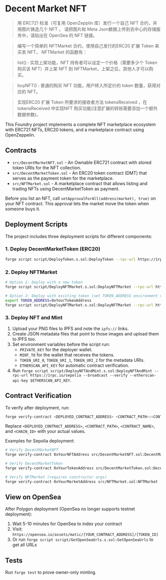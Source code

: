 # Decent Market NFT

> 用 ERC721 标准（可复用 OpenZepplin 库）发行一个自己 NFT 合约，并用图片铸造几个 NFT ， 请把图片和 Meta Json数据上传到去中心的存储服务中，请贴出在 OpenSea 的 NFT 链接。

> 编写一个简单的 NFTMarket 合约，使用自己发行的ERC20 扩展 Token 来买卖 NFT， NFTMarket 的函数有：

> list() : 实现上架功能，NFT 持有者可以设定一个价格（需要多少个 Token 购买该 NFT）并上架 NFT 到 NFTMarket，上架之后，其他人才可以购买。

> buyNFT() : 普通的购买 NFT 功能，用户转入所定价的 token 数量，获得对应的 NFT。

> 实现ERC20 扩展 Token 所要求的接收者方法 tokensReceived  ，在 tokensReceived 中实现NFT 购买功能(注意扩展的转账需要添加一个额外数据参数)。

This Foundry project implements a complete NFT marketplace ecosystem with ERC721 NFTs, ERC20 tokens, and a marketplace contract using OpenZeppelin.

## Contracts

- `src/DecentMarketNFT.sol` - An Ownable ERC721 contract with stored token URIs for the NFT collection.
- `src/DecentMarketToken.sol` - An ERC20 token contract (DMT) that serves as the payment token for the marketplace.
- `src/NFTMarket.sol` - A marketplace contract that allows listing and trading NFTs using DecentMarketToken as payment.

Before you list an NFT, call `setApprovalForAll(address(market), true)` on your NFT contract. This approval lets the market move the token when someone buys it.

## Deployment Scripts

The project includes three deployment scripts for different components:

### 1. Deploy DecentMarketToken (ERC20)

```bash
forge script script/DeployToken.s.sol:DeployToken --rpc-url https://1rpc.io/sepolia --broadcast --verify --etherscan-api-key $ETHERSCAN_API_KEY
```

### 2. Deploy NFTMarket

```bash
# Option 1: Deploy with a new token
forge script script/DeployNFTMarket.s.sol:DeployNFTMarket --rpc-url https://1rpc.io/sepolia --broadcast --verify --etherscan-api-key $ETHERSCAN_API_KEY

# Option 2: Deploy with existing token (set TOKEN_ADDRESS environment variable)
export TOKEN_ADDRESS=0xYourTokenAddress
forge script script/DeployNFTMarket.s.sol:DeployNFTMarket --rpc-url https://1rpc.io/sepolia --broadcast --verify --etherscan-api-key $ETHERSCAN_API_KEY
```

### 3. Deploy NFT and Mint

1. Upload your PNG files to IPFS and note the `ipfs://` links.
2. Create JSON metadata files that point to those images and upload them to IPFS too.
3. Set environment variables before the script run:
   - `PRIVATE_KEY` for the deployer wallet.
   - `MINT_TO` for the wallet that receives the tokens.
   - `TOKEN_URI_0`, `TOKEN_URI_1`, `TOKEN_URI_2` for the metadata URIs.
   - `ETHERSCAN_API_KEY` for automatic contract verification.
4. Run `forge script script/DeployNFTAndMint.s.sol:DeployNFTAndMint --rpc-url https://1rpc.io/sepolia --broadcast --verify --etherscan-api-key $ETHERSCAN_API_KEY`.

## Contract Verification

To verify after deployment, run:
```bash
forge verify-contract <DEPLOYED_CONTRACT_ADDRESS> <CONTRACT_PATH>:<CONTRACT_NAME> --chain-id <CHAIN_ID> --etherscan-api-key $ETHERSCAN_API_KEY
```

Replace `<DEPLOYED_CONTRACT_ADDRESS>`, `<CONTRACT_PATH>`, `<CONTRACT_NAME>`, and `<CHAIN_ID>` with your actual values.

Examples for Sepolia deployment:

```bash
# Verify DecentMarketNFT
forge verify-contract 0xYourNFTAddress src/DecentMarketNFT.sol:DecentMarketNFT --chain-id 11155111 --etherscan-api-key $ETHERSCAN_API_KEY

# Verify DecentMarketToken
forge verify-contract 0xYourTokenAddress src/DecentMarketToken.sol:DecentMarketToken --chain-id 11155111 --etherscan-api-key $ETHERSCAN_API_KEY

# Verify NFTMarket (requires constructor args)
forge verify-contract 0xYourMarketAddress src/NFTMarket.sol:NFTMarket --chain-id 11155111 --etherscan-api-key $ETHERSCAN_API_KEY --constructor-args $(cast abi-encode "constructor(address)" 0xYourTokenAddress)
```



## View on OpenSea

After Polygon deployment (OpenSea no longer supports testnet deployment):

1. Wait 5-10 minutes for OpenSea to index your contract
2. Visit: `https://opensea.io/assets/matic/[YOUR_CONTRACT_ADDRESS]/[TOKEN_ID]`
3. Or run `forge script script/GetOpenSeaUrls.s.sol:GetOpenSeaUrls` to get all URLs

## Tests

Run `forge test` to prove owner-only minting.
